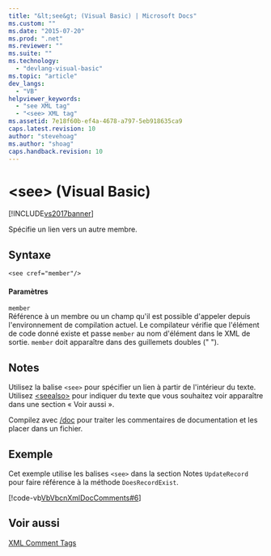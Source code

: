 ```yaml
---
title: "&lt;see&gt; (Visual Basic) | Microsoft Docs"
ms.custom: ""
ms.date: "2015-07-20"
ms.prod: ".net"
ms.reviewer: ""
ms.suite: ""
ms.technology: 
  - "devlang-visual-basic"
ms.topic: "article"
dev_langs: 
  - "VB"
helpviewer_keywords: 
  - "see XML tag"
  - "<see> XML tag"
ms.assetid: 7e18f60b-ef4a-4678-a797-5eb918635ca9
caps.latest.revision: 10
author: "stevehoag"
ms.author: "shoag"
caps.handback.revision: 10
---
```

# &lt;see&gt; (Visual Basic)
[!INCLUDE[vs2017banner](../../../visual-basic/includes/vs2017banner.md)]

Spécifie un lien vers un autre membre.  
  
## Syntaxe  
  
```  
<see cref="member"/>  
```  
  
#### Paramètres  
 `member`  
 Référence à un membre ou un champ qu'il est possible d'appeler depuis l'environnement de compilation actuel.  Le compilateur vérifie que l'élément de code donné existe et passe `member` au nom d'élément dans le XML de sortie.  `member` doit apparaître dans des guillemets doubles \(" "\).  
  
## Notes  
 Utilisez la balise `<see>` pour spécifier un lien à partir de l'intérieur du texte.  Utilisez [\<seealso\>](../../../visual-basic/language-reference/xmldoc/seealso.md) pour indiquer du texte que vous souhaitez voir apparaître dans une section « Voir aussi ».  
  
 Compilez avec [\/doc](../../../visual-basic/reference/command-line-compiler/doc.md) pour traiter les commentaires de documentation et les placer dans un fichier.  
  
## Exemple  
 Cet exemple utilise les balises `<see>` dans la section Notes `UpdateRecord` pour faire référence à la méthode `DoesRecordExist`.  
  
 [!code-vb[VbVbcnXmlDocComments#6](../../../visual-basic/language-reference/xmldoc/codesnippet/visualbasic/see_1.vb)]  
  
## Voir aussi  
 [XML Comment Tags](../../../visual-basic/language-reference/xmldoc/recommended-xml-tags-for-documentation-comments.md)